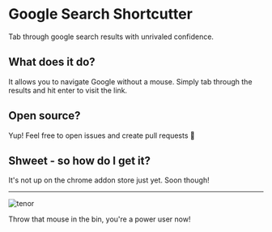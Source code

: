 # Google Search Shortcutter

Tab through google search results with unrivaled confidence.

## What does it do?

It allows you to navigate Google without a mouse. Simply tab through the results and hit enter to visit the link.

## Open source?

Yup! Feel free to open issues and create pull requests 🙇

## Shweet - so how do I get it?

It's not up on the chrome addon store just yet. Soon though!

---

![tenor](https://user-images.githubusercontent.com/6733407/47382417-c5c94600-d75e-11e8-9761-ca32fcb02fb3.gif)

Throw that mouse in the bin, you're a power user now!
